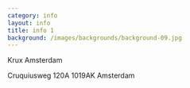 ```yaml
---
category: info
layout: info
title: info 1
background: /images/backgrounds/background-09.jpg
---
```

Krux Amsterdam

Cruquiusweg 120A
1019AK Amsterdam